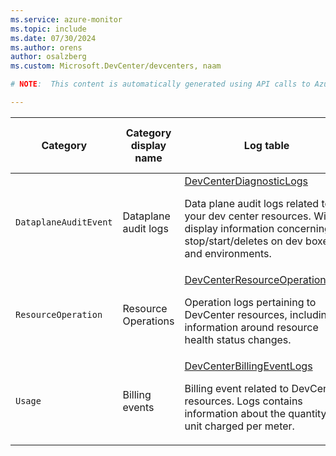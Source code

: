 ```yaml
---
ms.service: azure-monitor
ms.topic: include
ms.date: 07/30/2024
ms.author: orens
author: osalzberg
ms.custom: Microsoft.DevCenter/devcenters, naam

# NOTE:  This content is automatically generated using API calls to Azure. Any edits made on these files will be overwritten in the next run of the script. 

---
```

  
  
|Category|Category display name| Log table| [Supports basic log plan](/azure/azure-monitor/logs/basic-logs-configure?tabs=portal-1#compare-the-basic-and-analytics-log-data-plans)|[Supports ingestion-time transformation](/azure/azure-monitor/essentials/data-collection-transformations)| Example queries |Costs to export|
|---|---|---|---|---|---|---|
|`DataplaneAuditEvent` |Dataplane audit logs |[DevCenterDiagnosticLogs](/azure/azure-monitor/reference/tables/devcenterdiagnosticlogs)<p>Data plane audit logs related to your dev center resources. Will display information concerning stop/start/deletes on dev boxes and environments.|Yes|No|[Queries](/azure/azure-monitor/reference/queries/devcenterdiagnosticlogs)|Yes |
|`ResourceOperation` |Resource Operations |[DevCenterResourceOperationLogs](/azure/azure-monitor/reference/tables/devcenterresourceoperationlogs)<p>Operation logs pertaining to DevCenter resources, including information around resource health status changes.|Yes|No|[Queries](/azure/azure-monitor/reference/queries/devcenterresourceoperationlogs)|Yes |
|`Usage` |Billing events |[DevCenterBillingEventLogs](/azure/azure-monitor/reference/tables/devcenterbillingeventlogs)<p>Billing event related to DevCenter resources. Logs contains information about the quantity and unit charged per meter.|Yes|No||Yes |
